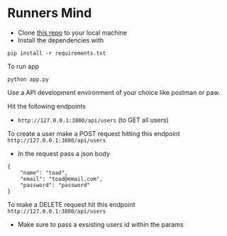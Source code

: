# Runners Mind

* Clone [this repo](https://github.com/angelo-james/runners_mind_python_backend) to your local machine
* Install the dependencies with

```
pip install -r requirements.txt
```

To run app 

```
python app.py
```

Use a API development environment of your choice like postman or paw.

Hit the following endpoints
* `http://127.0.0.1:3800/api/users` (to GET all users)

To create a user make a POST request hitting this endpoint `http://127.0.0.1:3800/api/users`
* In the request pass a json body

```
{
	"name": "toad",
	"email": "toad@email.com",
	"password": "password"
}
```

To make a DELETE request hit this endpoint `http://127.0.0.1:3800/api/users`
* Make sure to pass a exsisting users id within the params